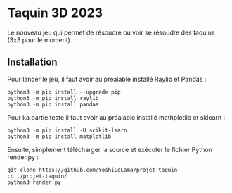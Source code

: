 # Taquin 3D 2023

Le nouveau jeu qui permet de résoudre ou voir se résoudre des taquins (3x3 pour le moment).

## Installation

Pour lancer le jeu, il faut avoir au préalable installé Raylib et Pandas :

```commandline
python3 -m pip install --upgrade pip
python3 -m pip install raylib
python3 -m pip install pandas
```

Pour ka partie teste il faut avoir au préalable installé mathplotlib et sklearn :

```commandline
python3 -m pip install -U scikit-learn
python3 -m pip install matplotlib
```

Ensuite, simplement télécharger la source et exécuter le fichier Python render.py :

```commandline
git clone https://github.com/YoshiLeLama/projet-taquin
cd ./projet-taquin/
python3 render.py
```
